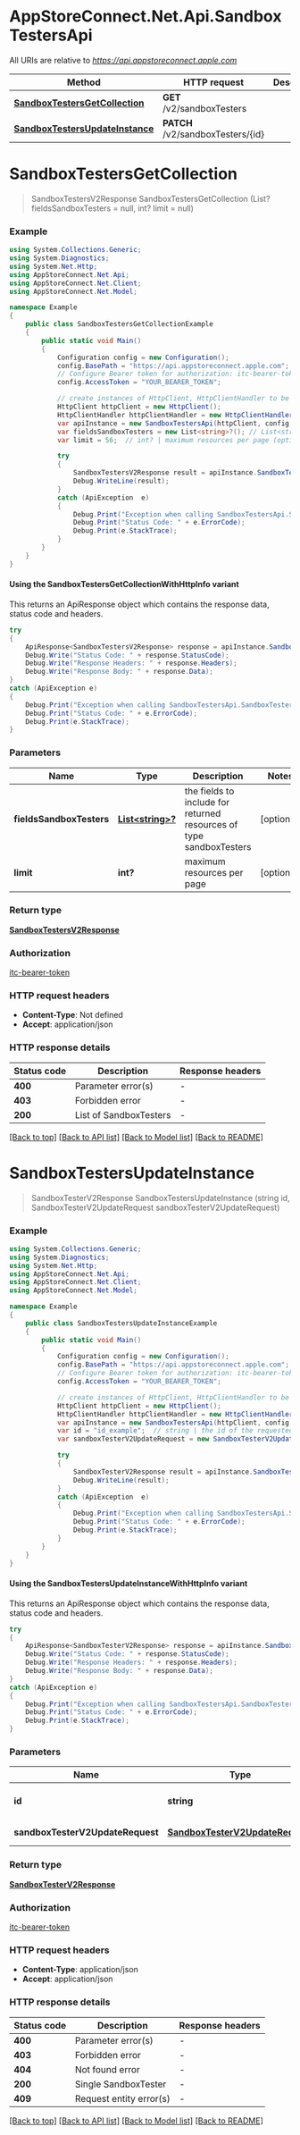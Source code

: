# AppStoreConnect.Net.Api.SandboxTestersApi

All URIs are relative to *https://api.appstoreconnect.apple.com*

| Method | HTTP request | Description |
|--------|--------------|-------------|
| [**SandboxTestersGetCollection**](SandboxTestersApi.md#sandboxtestersgetcollection) | **GET** /v2/sandboxTesters |  |
| [**SandboxTestersUpdateInstance**](SandboxTestersApi.md#sandboxtestersupdateinstance) | **PATCH** /v2/sandboxTesters/{id} |  |

<a name="sandboxtestersgetcollection"></a>
# **SandboxTestersGetCollection**
> SandboxTestersV2Response SandboxTestersGetCollection (List<string>? fieldsSandboxTesters = null, int? limit = null)



### Example
```csharp
using System.Collections.Generic;
using System.Diagnostics;
using System.Net.Http;
using AppStoreConnect.Net.Api;
using AppStoreConnect.Net.Client;
using AppStoreConnect.Net.Model;

namespace Example
{
    public class SandboxTestersGetCollectionExample
    {
        public static void Main()
        {
            Configuration config = new Configuration();
            config.BasePath = "https://api.appstoreconnect.apple.com";
            // Configure Bearer token for authorization: itc-bearer-token
            config.AccessToken = "YOUR_BEARER_TOKEN";

            // create instances of HttpClient, HttpClientHandler to be reused later with different Api classes
            HttpClient httpClient = new HttpClient();
            HttpClientHandler httpClientHandler = new HttpClientHandler();
            var apiInstance = new SandboxTestersApi(httpClient, config, httpClientHandler);
            var fieldsSandboxTesters = new List<string>?(); // List<string>? | the fields to include for returned resources of type sandboxTesters (optional) 
            var limit = 56;  // int? | maximum resources per page (optional) 

            try
            {
                SandboxTestersV2Response result = apiInstance.SandboxTestersGetCollection(fieldsSandboxTesters, limit);
                Debug.WriteLine(result);
            }
            catch (ApiException  e)
            {
                Debug.Print("Exception when calling SandboxTestersApi.SandboxTestersGetCollection: " + e.Message);
                Debug.Print("Status Code: " + e.ErrorCode);
                Debug.Print(e.StackTrace);
            }
        }
    }
}
```

#### Using the SandboxTestersGetCollectionWithHttpInfo variant
This returns an ApiResponse object which contains the response data, status code and headers.

```csharp
try
{
    ApiResponse<SandboxTestersV2Response> response = apiInstance.SandboxTestersGetCollectionWithHttpInfo(fieldsSandboxTesters, limit);
    Debug.Write("Status Code: " + response.StatusCode);
    Debug.Write("Response Headers: " + response.Headers);
    Debug.Write("Response Body: " + response.Data);
}
catch (ApiException e)
{
    Debug.Print("Exception when calling SandboxTestersApi.SandboxTestersGetCollectionWithHttpInfo: " + e.Message);
    Debug.Print("Status Code: " + e.ErrorCode);
    Debug.Print(e.StackTrace);
}
```

### Parameters

| Name | Type | Description | Notes |
|------|------|-------------|-------|
| **fieldsSandboxTesters** | [**List&lt;string&gt;?**](string.md) | the fields to include for returned resources of type sandboxTesters | [optional]  |
| **limit** | **int?** | maximum resources per page | [optional]  |

### Return type

[**SandboxTestersV2Response**](SandboxTestersV2Response.md)

### Authorization

[itc-bearer-token](../README.md#itc-bearer-token)

### HTTP request headers

 - **Content-Type**: Not defined
 - **Accept**: application/json


### HTTP response details
| Status code | Description | Response headers |
|-------------|-------------|------------------|
| **400** | Parameter error(s) |  -  |
| **403** | Forbidden error |  -  |
| **200** | List of SandboxTesters |  -  |

[[Back to top]](#) [[Back to API list]](../README.md#documentation-for-api-endpoints) [[Back to Model list]](../README.md#documentation-for-models) [[Back to README]](../README.md)

<a name="sandboxtestersupdateinstance"></a>
# **SandboxTestersUpdateInstance**
> SandboxTesterV2Response SandboxTestersUpdateInstance (string id, SandboxTesterV2UpdateRequest sandboxTesterV2UpdateRequest)



### Example
```csharp
using System.Collections.Generic;
using System.Diagnostics;
using System.Net.Http;
using AppStoreConnect.Net.Api;
using AppStoreConnect.Net.Client;
using AppStoreConnect.Net.Model;

namespace Example
{
    public class SandboxTestersUpdateInstanceExample
    {
        public static void Main()
        {
            Configuration config = new Configuration();
            config.BasePath = "https://api.appstoreconnect.apple.com";
            // Configure Bearer token for authorization: itc-bearer-token
            config.AccessToken = "YOUR_BEARER_TOKEN";

            // create instances of HttpClient, HttpClientHandler to be reused later with different Api classes
            HttpClient httpClient = new HttpClient();
            HttpClientHandler httpClientHandler = new HttpClientHandler();
            var apiInstance = new SandboxTestersApi(httpClient, config, httpClientHandler);
            var id = "id_example";  // string | the id of the requested resource
            var sandboxTesterV2UpdateRequest = new SandboxTesterV2UpdateRequest(); // SandboxTesterV2UpdateRequest | SandboxTester representation

            try
            {
                SandboxTesterV2Response result = apiInstance.SandboxTestersUpdateInstance(id, sandboxTesterV2UpdateRequest);
                Debug.WriteLine(result);
            }
            catch (ApiException  e)
            {
                Debug.Print("Exception when calling SandboxTestersApi.SandboxTestersUpdateInstance: " + e.Message);
                Debug.Print("Status Code: " + e.ErrorCode);
                Debug.Print(e.StackTrace);
            }
        }
    }
}
```

#### Using the SandboxTestersUpdateInstanceWithHttpInfo variant
This returns an ApiResponse object which contains the response data, status code and headers.

```csharp
try
{
    ApiResponse<SandboxTesterV2Response> response = apiInstance.SandboxTestersUpdateInstanceWithHttpInfo(id, sandboxTesterV2UpdateRequest);
    Debug.Write("Status Code: " + response.StatusCode);
    Debug.Write("Response Headers: " + response.Headers);
    Debug.Write("Response Body: " + response.Data);
}
catch (ApiException e)
{
    Debug.Print("Exception when calling SandboxTestersApi.SandboxTestersUpdateInstanceWithHttpInfo: " + e.Message);
    Debug.Print("Status Code: " + e.ErrorCode);
    Debug.Print(e.StackTrace);
}
```

### Parameters

| Name | Type | Description | Notes |
|------|------|-------------|-------|
| **id** | **string** | the id of the requested resource |  |
| **sandboxTesterV2UpdateRequest** | [**SandboxTesterV2UpdateRequest**](SandboxTesterV2UpdateRequest.md) | SandboxTester representation |  |

### Return type

[**SandboxTesterV2Response**](SandboxTesterV2Response.md)

### Authorization

[itc-bearer-token](../README.md#itc-bearer-token)

### HTTP request headers

 - **Content-Type**: application/json
 - **Accept**: application/json


### HTTP response details
| Status code | Description | Response headers |
|-------------|-------------|------------------|
| **400** | Parameter error(s) |  -  |
| **403** | Forbidden error |  -  |
| **404** | Not found error |  -  |
| **200** | Single SandboxTester |  -  |
| **409** | Request entity error(s) |  -  |

[[Back to top]](#) [[Back to API list]](../README.md#documentation-for-api-endpoints) [[Back to Model list]](../README.md#documentation-for-models) [[Back to README]](../README.md)

